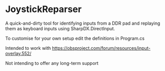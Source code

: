 # JoystickReparser
A quick-and-dirty tool for identifying inputs from a DDR pad and replaying them as keyboard inputs using SharpDX.DirectInput.

To customise for your own setup edit the definitions in Program.cs

Intended to work with https://obsproject.com/forum/resources/input-overlay.552/

Not intending to offer any long-term support
